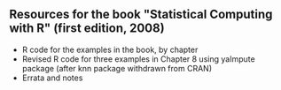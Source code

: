 ## Resources for the book "Statistical Computing with R" (first edition, 2008)

* R code for the examples in the book, by chapter
* Revised R code for three examples in Chapter 8 using yaImpute package (after knn package withdrawn from CRAN)
* Errata and notes
